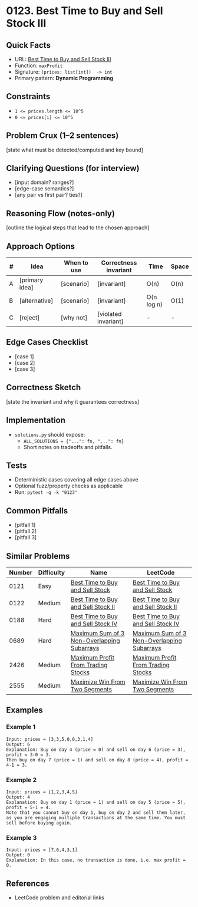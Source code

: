 # 0123. Best Time to Buy and Sell Stock III

## Quick Facts

- URL: [Best Time to Buy and Sell Stock III](https://leetcode.com/problems/best-time-to-buy-and-sell-stock-iii/)
- Function: `maxProfit`
- Signature: `(prices: list[int])  -> int`
- Primary pattern: **Dynamic Programming**

## Constraints

- `1 <= prices.length <= 10^5`
- `0 <= prices[i] <= 10^5`

## Problem Crux (1–2 sentences)

[state what must be detected/computed and key bound]

## Clarifying Questions (for interview)

- [input domain? ranges?]
- [edge-case semantics?]
- [any pair vs first pair? ties?]

## Reasoning Flow (notes-only)

[outline the logical steps that lead to the chosen approach]

## Approach Options

| # | Idea | When to use | Correctness invariant | Time | Space |
|---|------|-------------|-----------------------|------|-------|
| A | [primary idea] | [scenario] | [invariant] | O(n) | O(n) |
| B | [alternative] | [scenario] | [invariant] | O(n log n) | O(1) |
| C | [reject] | [why not] | [violated invariant] | - | - |

## Edge Cases Checklist

- [case 1]
- [case 2]
- [case 3]

## Correctness Sketch

[state the invariant and why it guarantees correctness]

## Implementation

- `solutions.py` should expose:
  - `ALL_SOLUTIONS = {"...": fn, "...": fn}`
  - Short notes on tradeoffs and pitfalls.

## Tests

- Deterministic cases covering all edge cases above
- Optional fuzz/property checks as applicable
- Run: `pytest -q -k "0123"`

## Common Pitfalls

- [pitfall 1]
- [pitfall 2]
- [pitfall 3]

## Similar Problems

| Number | Difficulty | Name | LeetCode |
|---|---|---|---|
| 0121 | Easy | [Best Time to Buy and Sell Stock](../0121-best-time-to-buy-and-sell-stock/readme.md) | [Best Time to Buy and Sell Stock](https://leetcode.com/problems/best-time-to-buy-and-sell-stock/) |
| 0122 | Medium | [Best Time to Buy and Sell Stock II](../0122-best-time-to-buy-and-sell-stock-ii/readme.md) | [Best Time to Buy and Sell Stock II](https://leetcode.com/problems/best-time-to-buy-and-sell-stock-ii/) |
| 0188 | Hard | [Best Time to Buy and Sell Stock IV](../0188-best-time-to-buy-and-sell-stock-iv/readme.md) | [Best Time to Buy and Sell Stock IV](https://leetcode.com/problems/best-time-to-buy-and-sell-stock-iv/) |
| 0689 | Hard | [Maximum Sum of 3 Non-Overlapping Subarrays](../0689-maximum-sum-of-3-non-overlapping-subarrays/readme.md) | [Maximum Sum of 3 Non-Overlapping Subarrays](https://leetcode.com/problems/maximum-sum-of-3-non-overlapping-subarrays/) |
| 2426 | Medium | [Maximum Profit From Trading Stocks](../2426-maximum-profit-from-trading-stocks/readme.md) | [Maximum Profit From Trading Stocks](https://leetcode.com/problems/maximum-profit-from-trading-stocks/) |
| 2555 | Medium | [Maximize Win From Two Segments](../2555-maximize-win-from-two-segments/readme.md) | [Maximize Win From Two Segments](https://leetcode.com/problems/maximize-win-from-two-segments/) |

## Examples

### Example 1

```text
Input: prices = [3,3,5,0,0,3,1,4]
Output: 6
Explanation: Buy on day 4 (price = 0) and sell on day 6 (price = 3), profit = 3-0 = 3.
Then buy on day 7 (price = 1) and sell on day 8 (price = 4), profit = 4-1 = 3.
```

### Example 2

```text
Input: prices = [1,2,3,4,5]
Output: 4
Explanation: Buy on day 1 (price = 1) and sell on day 5 (price = 5), profit = 5-1 = 4.
Note that you cannot buy on day 1, buy on day 2 and sell them later, as you are engaging multiple transactions at the same time. You must sell before buying again.
```

### Example 3

```text
Input: prices = [7,6,4,3,1]
Output: 0
Explanation: In this case, no transaction is done, i.e. max profit = 0.
```

## References

- LeetCode problem and editorial links
